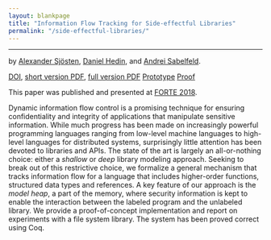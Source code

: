```yaml
---
layout: blankpage
title: "Information Flow Tracking for Side-effectful Libraries"
permalink: "/side-effectful-libraries/"
---
```




------------------

by [Alexander Sjösten], [Daniel Hedin], and [Andrei Sabelfeld].

[DOI][DOI],
[short version PDF](/research/group/security/publications/2018/side-effectful-libraries/forte-18.pdf),
[full version PDF](/research/group/security/publications/2018/side-effectful-libraries/forte-18-full.pdf)
[Prototype](/research/group/security/publications/2018/side-effectful-libraries/prototype.tar.xz)
[Proof](/research/group/security/publications/2018/side-effectful-libraries/proof.tar.xz)

This paper was published and presented at [FORTE 2018].

<div class="abstract">
Dynamic information flow control is a promising technique for ensuring
confidentiality and integrity of applications that manipulate sensitive
information. While much progress has been made on increasingly powerful
programming languages ranging from low-level machine languages to high-level
languages for distributed systems, surprisingly little attention has been
devoted to libraries and APIs. The state of the art is largely an
all-or-nothing choice: either a <i>shallow</i> or <i>deep</i> library
modeling approach.  Seeking to break out of this restrictive choice, we
formalize a general mechanism that tracks information flow for a language
that includes higher-order functions, structured data types and references.
A key feature of our approach is the <i>model heap</i>, a part of the
memory, where security information is kept to enable the interaction between
the labeled program and the unlabeled library. We provide a
proof-of-concept implementation and report on experiments with a file system
library. The system has been proved correct using Coq.
</div>

[FORTE 2018]: http://2018.discotec.org/cfp_forte.html
[Alexander Sjösten]: http://www.cse.chalmers.se/~sjosten
[Daniel Hedin]: http://www.es.mdh.se/staff/2976-Daniel__Hedin
[Andrei Sabelfeld]: http://www.cse.chalmers.se/~andrei
[DOI]: https://doi.org/10.1007/978-3-319-92612-4_8
